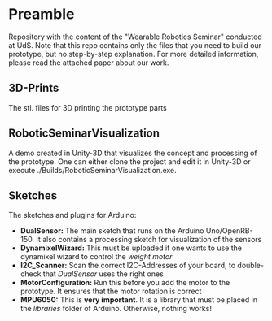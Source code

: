 # Preamble
Repository with the content of the "Wearable Robotics Seminar" conducted at UdS. Note that this repo contains only the files that you need to build our prototype, but no step-by-step explanation. 
For more detailed information, please read the attached paper about our work.

## 3D-Prints
The stl. files for 3D printing the prototype parts

## RoboticSeminarVisualization
A demo created in Unity-3D that visualizes the concept and processing of the prototype. One can either clone the project and edit it in Unity-3D or execute ./Builds/RoboticSeminarVisualization.exe.

## Sketches
The sketches and plugins for Arduino:
- **DualSensor:** The main sketch that runs on the Arduino Uno/OpenRB-150. It also contains a processing sketch for visualization of the sensors
- **DynamixelWizard:** This must be uploaded if one wants to use the dynamixel wizard to control the *weight motor*
- **I2C_Scanner:** Scan the correct I2C-Addresses of your board, to double-check that *DualSensor* uses the right ones
- **MotorConfiguration:** Run this before you add the motor to the prototype. It ensures that the motor rotation is correct
- **MPU6050:** This is **very important**. It is a library that must be placed in the *libraries* folder of Arduino. Otherwise, nothing works!
